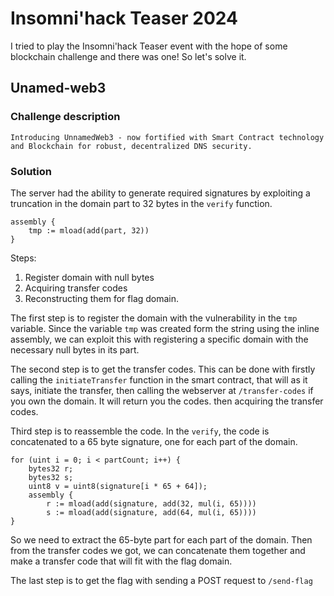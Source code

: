 # Insomni'hack Teaser 2024

I tried to play the Insomni'hack Teaser event with the hope of some blockchain challenge and there was one! So let's solve it.

## Unamed-web3

### Challenge description

```
Introducing UnnamedWeb3 - now fortified with Smart Contract technology and Blockchain for robust, decentralized DNS security.
```

### Solution

The server had the ability to generate required signatures by exploiting a truncation in the domain part to 32 bytes in the `verify` function.

```solidity
assembly {
    tmp := mload(add(part, 32))
}
```
Steps: 

1. Register domain with null bytes
2. Acquiring transfer codes
3. Reconstructing them for flag domain. 

The first step is to register the domain with the vulnerability in the `tmp` variable. Since the variable `tmp` was created form the string using the inline assembly, we can exploit this with registering a specific domain with the necessary null bytes in its part.

The second step is to get the transfer codes. This can be done with firstly calling the `initiateTransfer` function in the smart contract, that will as it says, initiate the transfer, then calling the webserver at `/transfer-codes` if you own the domain. It will return you the codes. then acquiring the transfer codes.

Third step is to reassemble the code. In the `verify`, the code is concatenated to a 65 byte signature, one for each part of the domain. 

```solidity
for (uint i = 0; i < partCount; i++) {
    bytes32 r;
    bytes32 s;
    uint8 v = uint8(signature[i * 65 + 64]);
    assembly {
        r := mload(add(signature, add(32, mul(i, 65))))
        s := mload(add(signature, add(64, mul(i, 65))))
}
```

So we need to extract the 65-byte part for each part of the domain. Then from the transfer codes we got, we can concatenate them together and make a transfer code that will fit with the flag domain.

The last step is to get the flag with sending a POST request to `/send-flag`